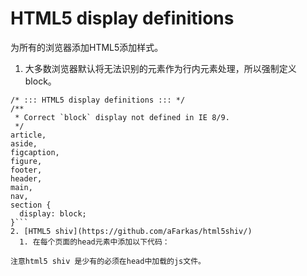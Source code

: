 # HTML5 display definitions

为所有的浏览器添加HTML5添加样式。

1. 大多数浏览器默认将无法识别的元素作为行内元素处理，所以强制定义block。
```
/* ::: HTML5 display definitions ::: */
/**
 * Correct `block` display not defined in IE 8/9.
 */
article,
aside,
figcaption,
figure,
footer,
header,
main,
nav,
section {
  display: block;
}```
2. [HTML5 shiv](https://github.com/aFarkas/html5shiv/)
  1. 在每个页面的head元素中添加以下代码：
  ```
  <!--[if lt IE 9]>
		<script src="html5shiv.js"></script>
	<![endif]-->
  ```
  注意html5 shiv 是少有的必须在head中加载的js文件。
  
  
  